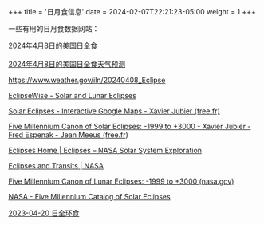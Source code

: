 +++
title = '日月食信息'
date = 2024-02-07T22:21:23-05:00
weight = 1
+++

一些有用的日月食数据网站：

<a href="https://www.greatamericaneclipse.com/april-8-2024" target="_blank" rel="noopener noreferrer">2024年4月8日的美国日全食</a><br>
<br>
<a href="https://www.weather.gov/iln/20240408_Eclipse" target="_blank" rel="noopener noreferrer">2024年4月8日的美国日全食天气预测</a>

https://www.weather.gov/iln/20240408_Eclipse


<a href="https://eclipsewise.com/eclipse.html" target="_blank" rel="noopener noreferrer">EclipseWise - Solar and Lunar Eclipses</a>

<a href="http://xjubier.free.fr/en/site_pages/SolarEclipsesGoogleMaps.html" target="_blank" rel="noopener noreferrer">Solar Eclipses - Interactive Google Maps - Xavier Jubier (free.fr)</a>

<a href="http://xjubier.free.fr/en/site_pages/solar_eclipses/5MCSE/xSE_Five_Millennium_Canon.html" target="_blank" rel="noopener noreferrer">Five Millennium Canon of Solar Eclipses: -1999 to +3000 - Xavier Jubier - Fred Espenak - Jean Meeus (free.fr)</a>

<a href="https://solarsystem.nasa.gov/eclipses/home/" target="_blank" rel="noopener noreferrer">Eclipses Home | Eclipses – NASA Solar System Exploration</a>

<a href="https://www.nasa.gov/eclipse" target="_blank" rel="noopener noreferrer">Eclipses and Transits | NASA</a>

<a href="https://eclipse.gsfc.nasa.gov/SEpubs/5MCLE.html" target="_blank" rel="noopener noreferrer">Five Millennium Canon of Lunar Eclipses: -1999 to +3000 (nasa.gov)</a>

<a href="https://eclipse.gsfc.nasa.gov/SEcat5/SEcatalog.html" target="_blank" rel="noopener noreferrer">NASA - Five Millennium Catalog of Solar Eclipses</a>

<a href="https://www.greatamericaneclipse.com/2023-apr-20" target="_blank" rel="noopener noreferrer">2023-04-20 日全环食</a>

